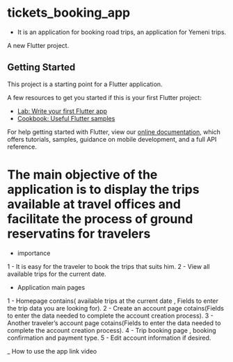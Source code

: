 # tickets_booking_app
- It is an application for booking road trips, an application for Yemeni trips.

A new Flutter project.

## Getting Started

This project is a starting point for a Flutter application.

A few resources to get you started if this is your first Flutter project:

- [Lab: Write your first Flutter app](https://flutter.dev/docs/get-started/codelab)
- [Cookbook: Useful Flutter samples](https://flutter.dev/docs/cookbook)

For help getting started with Flutter, view our
[online documentation](https://flutter.dev/docs), which offers tutorials,
samples, guidance on mobile development, and a full API reference.

# The main objective of the application is to display the trips available at travel offices and facilitate the process of ground reservatins for travelers

 - importance
 
1 - It is easy for the traveler to book the trips that suits him.
2 - View all available trips for the current date.



 - Application main pages
 
1 - Homepage contains( available trips at the current date , Fields to enter the trip data you are looking for).
2 - Create an account page cotains(Fields to enter the data needed to complete the account creation process).
3 - Another traveler’s account page cotains(Fields to enter the data needed to complete the account creation process).
4 - Trip booking page , booking confirmation and payment type.
5 - Edit account information if desired.

_ How to use the app
link video







